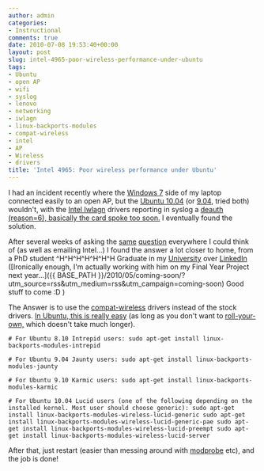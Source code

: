 ```yaml
---
author: admin
categories:
- Instructional
comments: true
date: 2010-07-08 19:53:40+00:00
layout: post
slug: intel-4965-poor-wireless-performance-under-ubuntu
tags:
- Ubuntu
- open AP
- wifi
- syslog
- lenovo
- networking
- iwlagn
- linux-backports-modules
- compat-wireless
- intel
- AP
- Wireless
- drivers
title: 'Intel 4965: Poor wireless performance under Ubuntu'
---
```



I had an incident recently where the [Windows 7](http://www.youtube.com/watch?v=XaqaDZZ_P0g) side of my laptop connected easily to an open AP, but the [Ubuntu 10.04](http://releases.ubuntu.com/lucid/) (or [9.04](http://releases.ubuntu.com/9.04/), tried both) wouldn't, with the [Intel Iwlagn](http://wiki.debian.org/iwlagn) drivers reporting in syslog a [deauth (reason=6), basically the card spoke too soon.](http://steev.wordpress.com/2010/03/31/deauthentication-reason-codes/) I eventually found the solution.

After several weeks of asking the [same](http://superuser.com/questions/152427/ubuntu-9-04-cannot-connect-to-visible-open-wifi-ap-reason-6) [question](http://ubuntuforums.org/showthread.php?p=9460960) everywhere I could think of (as well as emailing Intel...) I found the answer a lot closer to home, from a PhD student ^H^H^H^H^H^H^H Graduate in my [University](http://www.qub.ac.uk/) over [LinkedIn](http://www.linkedin.com/groupItem?view=&gid=146569&type=member&item=24215281&qid=66023166-c30e-4ec7-96e3-2e6adad4a03f&goback=.gmp_146569) ([Ironically enough, I'm actually working with him on my Final Year Project next year...]({{ BASE_PATH }}/2010/05/coming-soon/?utm_source=rss&utm_medium=rss&utm_campaign=coming-soon) Good stuff to come :D )

The Answer is to use the [compat-wireless](http://wireless.kernel.org/en/users/Download) drivers instead of the stock drivers. [In Ubuntu, this is really easy](http://wireless.kernel.org/en/users/Download#Getting_compat-wireless_on_Ubuntu) (as long as you don't want to [roll-your-own,](http://wireless.kernel.org/en/users/Download#Building_and_installing) which doesn't take much longer).

`# For Ubuntu 8.10 Intrepid users:
sudo apt-get install linux-backports-modules-intrepid`

`# For Ubuntu 9.04 Jaunty users:
sudo apt-get install linux-backports-modules-jaunty`

`# For Ubuntu 9.10 Karmic users:
sudo apt-get install linux-backports-modules-karmic`

`# For Ubuntu 10.04 Lucid users (one of the following depending on the installed kernel. Most user should choose generic):
sudo apt-get install linux-backports-modules-wireless-lucid-generic
sudo apt-get install linux-backports-modules-wireless-lucid-generic-pae
sudo apt-get install linux-backports-modules-wireless-lucid-preempt
sudo apt-get install linux-backports-modules-wireless-lucid-server`

After that, just restart (easier than messing around with [modprobe](http://en.wikipedia.org/wiki/Modprobe) etc), and the job is done!
